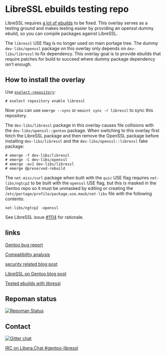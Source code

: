 # LibreSSL ebuilds testing repo

LibreSSL requires [a lot of ebuilds](https://github.com/gentoo/libressl/wiki/Transition-plan#packages-not-converted-yet)
to be fixed. This overlay serves as a testing ground and makes testing easier
by providing an openssl dummy ebuild, so you can compile packages against
LibreSSL.

The `libressl` USE flag is no longer used on main portage tree.
The dummy `dev-libs/openssl` package on this overlay only depends
on `dev-libs/libressl` to fix dependency.
This overlay goal is to provide ebuilds that require patches for build
to succeed where dummy package dependency isn’t enough.

## How to install the overlay

Use [`eselect-repository`](https://wiki.gentoo.org/wiki/Eselect/Repository):
```
# eselect repository enable libressl
```
Now you can use `emerge --sync` or `emaint sync -r libressl` to sync this
repository.

The `dev-libs/libressl` package in this overlay causes file collisions with the
`dev-libs/openssl::gentoo` package. When switching to this overlay first fetch
the LibreSSL package and then remove the OpenSSL package before installing
`dev-libs/libressl` and the `dev-libs/openssl::libressl` fake package:
```
# emerge -f dev-libs/libressl
# emerge -C dev-libs/openssl
# emerge -av1 dev-libs/libressl
# emerge @preserved-rebuild
```

The `net-misc/curl` package when built with the `quic` USE flag requires
`net-libs/ngtcp2` to be built with the `openssl` USE flag, but this is
masked in the Gentoo repo so it must be unmasked by editing or creating
the `/etc/portage/profile/package.use.mask/net-libs` file with the
following contents:
```
net-libs/ngtcp2 -openssl
```
See LibreSSL issue [#1114](https://github.com/libressl/portable/issues/1114) for rationale.

## links

[Gentoo bug report](https://bugs.gentoo.org/show_bug.cgi?id=508750)

[Compatibility analysis](https://devsonacid.wordpress.com/2014/07/12/how-compatible-is-libressl/)

[security related blog post](https://www.agwa.name/blog/post/libressls_prng_is_unsafe_on_linux)

[LibreSSL on Gentoo blog post](https://blog.hboeck.de/archives/851-LibreSSL-on-Gentoo.html)

[Tested ebuilds with libressl](https://github.com/gentoo/libressl/wiki)

## Repoman status
[![Repoman Status](https://travis-ci.org/gentoo/libressl.png)](https://travis-ci.org/gentoo/libressl)

## Contact
[![Gitter chat](https://badges.gitter.im/gentoo/libressl.png)](https://gitter.im/gentoo/libressl)

[IRC on Libera.Chat #gentoo-libressl](irc://irc.libera.chat/gentoo-libressl)
